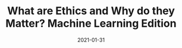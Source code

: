 ---
title: "What are Ethics and Why do they Matter? Machine Learning Edition"
authors:
    - "Rachel Thomas"
categories: 
    - "ethics"
    - "data science"
    - "machine learning"
link: "https://www.youtube.com/watch?v=F0cxzESR7ec&list=PLtmWHNX-gukIU6V33Bc8eP8OD41I4GywR&ab_channel=RachelThomas"
date: "2021-01-31"
---
